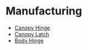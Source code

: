 # Manufacturing
- [Canopy Hinge](https://github.com/Solar-Gators/docs/blob/master/AeroBody/Body/PDFs/C3M_01BodyHinge.pdf)
- [Canopy Latch](https://github.com/Solar-Gators/docs/blob/master/AeroBody/Body/PDFs/C3M_03CanopyLatch.pdf)
- [Body Hinge](https://github.com/Solar-Gators/docs/blob/master/AeroBody/Body/PDFs/C3M_01BodyHinge.pdf)
